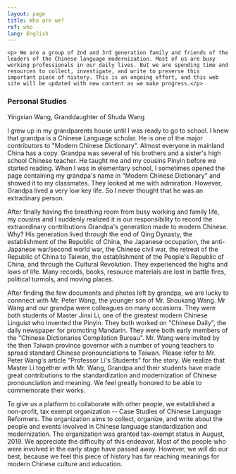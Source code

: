 ```yaml
---
layout: page
title: Who are we?
ref: who
lang: English
---
```

<div class="blurb">

    <p> We are a group of 2nd and 3rd generation family and friends of the leaders of the Chinese language modernization. Most of us are busy working professionals in our daily lives. But we are spending time and resources to collect, investigate, and write to preserve this important piece of history. This is an ongoing effort, and this web site will be updated with new content as we make progress.</p>
</div><!-- /.blurb -->
<h3>Personal Studies</h3>
<div class="blurb">
Yingxian Wang, Granddaughter of Shuda Wang
<p>I grew up in my grandparents house until I was ready to go to school. I knew that grandpa is a Chinese Language scholar. He is one of the major contributors to "Modern Chinese Dictionary". Almost everyone in mainland China has a copy. Grandpa was several of his brothers and a sister's high school Chinese teacher. He taught me and my cousins Pinyin before we started reading. When I was in elementary school, I sometimes opened the page containing my grandpa's name  in "Modern Chinese Dictionary" and showed it to my classmates. They looked at me with admiration. However, Grandpa lived a very low key life. So I never thought that he was an extradinary person.</p>

<p>After finally having the breathing room from busy working and family  life, my cousins and I  suddenly realized it is our responsibility to record the extraordinary contributions Grandpa's generation made to modern Chinese. Why? His generation lived through the end of Qing Dynasty, the establishment of the Republic of China, the Japanese occupation, the anti-Japanese war/second world war, the Chinese civil war, the retreat of the Republic of China to Taiwan, the establishment of the People's Republic of China, and through the Cultural Revolution. They experienced the highs and lows of life. Many records, books, resource materials are lost in battle fires, political turmols, and moving places. </p>

<p>After finding the few documents and photos left by grandpa, we are lucky to connnect with Mr. Peter Wang, the younger son of Mr. Shoukang Wang. Mr Wang and our grandpa were colleagues on many occasions. They were both students of Master Jinxi Li, one of the greatest modern Chinese Linguist who invented the Pinyin. They both worked on "Chinese Daily", the daily newspaper for promoting Mandarin. They were both early members of the "Chinese Dictionaries Compilation Bureau". Mr. Wang were invited by the then Taiwan province governor with a number of young teachers to spread standard Chinese pronounciations to Taiwan. Please refer to Mr. Peter Wang's article "Professor Li's Students" for the story. We realize that Master Li together with Mr. Wang, Grandpa and their students have made great contributions to the standardization and modernization of Chinese pronounciation and meaning. We feel greatly honored to be able to 
commemorate their works.</p>

<p>To give us a platform to collaborate with other people, we established a non-profit, tax  exempt organization -- Case Studies of Chinese Language Reformers. The organization aims to collect, organize, and write about the people and events involved in Chinese language standardization and modernization. The organization was granted tax-exempt status in August, 2019. We appreciate the difficulty of this endeavor. Most of the people who were involved in the early stage have passed away. However, we will do our best, because we feel this piece of history has far reaching meanings  for modern Chinese culture and education.</p>
</div><!-- /.blurb -->
